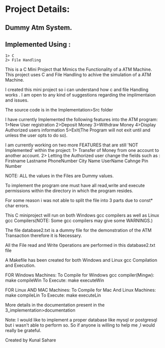 # Project Details:
## Dummy Atm System.

## Implemented Using : 
    1> C
    2> File Handling 

This is a C Mini Project that Mimics the Functionality of a ATM Machine.
This project uses C and File Handling to achive the simulation of a ATM Machine.

I created this mini project so i can understand how c and file Handling works . I am open to any kind of suggestions regarding the implimentaion and issues.

The source code is in the Implementation>Src folder


I have currently Implemented the following features into the ATM program:
    1>New User registration
    2>Deposit Money
    3>Withdraw Money
    4>Display Authorized users information
    5>Exit(The Program will not exit until and unless the user opts to do so).

I am currently working on two more FEATURES that are still 'NOT Implemented' within the project:
1> Transfer of Money from one account to another account.
2> Letting the Authorized user change the fields such as :
    Firstname
    Lastname
    PhoneNumber
    City Name
    UserName
    Cahnge Pin Number


NOTE: ALL the values in the Files are Dummy values.

To implement the program one must have all read,write and execute permissions within the directory in which the program resides.

For some reason i was not able to split the file into 3 parts due to const* char errors.


This C miniproject will run on both Windows gcc compilers as well as Linux gcc Compilers(NOTE: Some gcc compilers may give some WARNINGS.)


The file database2.txt is a dummy file for the demonstration of the ATM Transaction therefore it is Necessary.

All the File read and Write Operations are performed in this database2.txt file

A Makefile has been created for both Windows and Linux gcc Compilation and Execution.

FOR Windows Machines:
    To Compile for Windows gcc compiler(Mingw):
        make compileWin
    To Execute:
        make executeWin

FOR Linux AND MAC Machines:
    To Compile for Mac And Linux Machines:
        make compileLin
    To Execute:
        make executeLin


 More details in the documentation present in the 3_implementation>documentation       



Note: I would like to implement a proper database like mysql or postgresql but i wasn't able to perform so. So if anyone is willing to help me ,I would really be grateful.



Created by Kunal Sahare